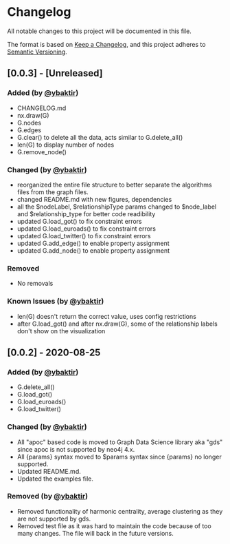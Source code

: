 # Changelog
All notable changes to this project will be documented in this file.

The format is based on [Keep a Changelog](https://keepachangelog.com/en/1.0.0/),
and this project adheres to [Semantic Versioning](https://semver.org/spec/v2.0.0.html).

## [0.0.3] - [Unreleased]
### Added (by [@ybaktir](https://github.com/ybaktir))
- CHANGELOG.md
- nx.draw(G)
- G.nodes
- G.edges
- G.clear() to delete all the data, acts similar to G.delete_all()
- len(G) to display number of nodes
- G.remove_node()

### Changed (by [@ybaktir](https://github.com/ybaktir))
- reorganized the entire file structure to better separate the algorithms files from the graph files.
- changed README.md with new figures, dependencies
- all the $nodeLabel, $relationshipType params changed to $node_label and $relationship_type for better code readibility
- updated G.load_got() to fix constraint errors
- updated G.load_euroads() to fix constraint errors
- updated G.load_twitter() to fix constraint errors
- updated G.add_edge() to enable property assignment
- updated G.add_node() to enable property assignment


### Removed
- No removals

### Known Issues (by [@ybaktir](https://github.com/ybaktir))
- len(G) doesn't return the correct value, uses config restrictions
- after G.load_got() and after nx.draw(G), some of the relationship labels don't show on the visualization

## [0.0.2] - 2020-08-25
### Added (by [@ybaktir](https://github.com/ybaktir))
- G.delete_all()
- G.load_got()
- G.load_euroads()
- G.load_twitter()

### Changed (by [@ybaktir](https://github.com/ybaktir))
- All "apoc" based code is moved to Graph Data Science library aka "gds" since apoc is not supported by neo4j 4.x.
- All {params} syntax moved to $params syntax since {params} no longer supported.
- Updated README.md.
- Updated the examples file.

### Removed (by [@ybaktir](https://github.com/ybaktir))
- Removed functionality of harmonic centrality, average clustering as they are not supported by gds.
- Removed test file as it was hard to maintain the code because of too many changes. The file will back in the future versions.
